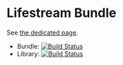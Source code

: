 Lifestream Bundle
=================

See [the dedicated page](lyrixx.github.io/lifestream/symfony2-bundle.html).

* Bundle: [![Build Status](https://travis-ci.org/lyrixx/lifestreamBundle.png?branch=master)](https://travis-ci.org/lyrixx/lifestreamBundle)
* Library: [![Build Status](https://travis-ci.org/lyrixx/lifestream.png?branch=master)](https://travis-ci.org/lyrixx/lifestream)
